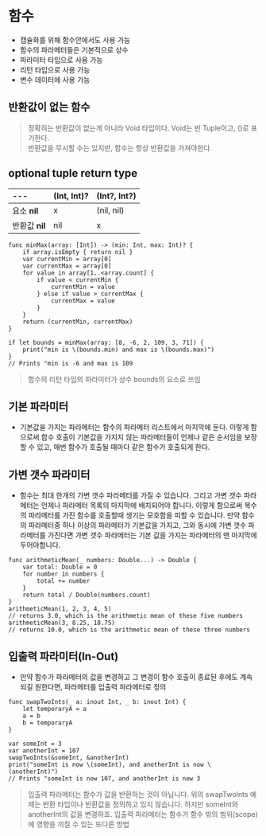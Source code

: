 # 함수

* 캡슐화를 위해 함수안에서도 사용 가능
* 함수의 파라메터들은 기본적으로 상수
* 파라미터 타입으로 사용 가능
* 리턴 타입으로 사용 가능
* 변수 데이터에 사용 가능

## 반환값이 없는 함수

> 정확히는 반환값이 없는게 아니라 Void 타입이다. Void는 빈 Tuple이고, \(\)로 표기한다.  
>  반환값을 무시할 수는 있지만, 함수는 항상 반환값을 가져야한다.

## optional tuple return type

| --- | \(Int, Int\)? | \(Int?, Int?\) |
| :--- | :--- | :--- |
| 요소 **nil** | x | \(nil, nil\) |
| 반환값 **nil** | nil | x |

```text
func minMax(array: [Int]) -> (min: Int, max: Int)? {
    if array.isEmpty { return nil }
    var currentMin = array[0]
    var currentMax = array[0]
    for value in array[1..<array.count] {
        if value < currentMin {
            currentMin = value
        } else if value > currentMax {
            currentMax = value
        }
    }
    return (currentMin, currentMax)
}
```

```text
if let bounds = minMax(array: [8, -6, 2, 109, 3, 71]) {
    print("min is \(bounds.min) and max is \(bounds.max)")
}
// Prints "min is -6 and max is 109
```

> 함수의 리턴 타입의 파라미터가 상수 bounds의 요소로 쓰임

## 기본 파라미터

* 기본값을 가지는 파라메터는 함수의 파라메터 리스트에서 마지막에 둔다. 이렇게 함으로써 함수 호출이 기본값을 가지지 않는 파라메터들이 언제나 같은 순서임을 보장할 수 있고, 매번 함수가 호출될 때마다 같은 함수가 호출되게 한다.

## 가변 갯수 파라미터

* 함수는 최대 한개의 가변 갯수 파라메터를 가질 수 있습니다. 그리고 가변 갯수 파라메터는 언제나 파라메터 목록의 마지막에 배치되어야 합니다. 이렇게 함으로써 복수의 파라메터를 가진 함수를 호출할때 생기는 모호함을 피할 수 있습니다. 만약 함수의 파라메터중 하나 이상의 파라메터가 기본값을 가지고, 그와 동시에 가변 갯수 파라메터를 가진다면 가변 갯수 파라메터는 기본 값을 가지는 파라메터의 맨 마지막에 두어야합니다.

```text
func arithmeticMean(_ numbers: Double...) -> Double {
    var total: Double = 0
    for number in numbers {
        total += number
    }
    return total / Double(numbers.count)
}
arithmeticMean(1, 2, 3, 4, 5)
// returns 3.0, which is the arithmetic mean of these five numbers
arithmeticMean(3, 8.25, 18.75)
// returns 10.0, which is the arithmetic mean of these three numbers
```

## 입출력 파라미터\(In-Out\)

* 만약 함수가 파라메터의 값을 변경하고 그 변경이 함수 호출이 종료된 후에도 계속되길 원한다면, 파라메터를 입출력 파라메터로 정의

```text
func swapTwoInts(_ a: inout Int, _ b: inout Int) {
    let temporaryA = a
    a = b
    b = temporaryA
}

var someInt = 3
var anotherInt = 107
swapTwoInts(&someInt, &anotherInt)
print("someInt is now \(someInt), and anotherInt is now \(anotherInt)")
// Prints "someInt is now 107, and anotherInt is now 3
```

> 입출력 파라메터는 함수가 값을 반환하는 것이 아닙니다. 위의 swapTwoInts 예제는 반환 타입이나 반환값을 정의하고 있지 않습니다. 하지만 someInt와 anotherInt의 값을 변경하죠. 입출력 파라메터는 함수가 함수 밖의 범위\(scope\)에 영향을 끼칠 수 있는 또다른 방법

